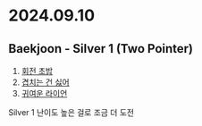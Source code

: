# 2024.09.10

## Baekjoon - Silver 1 (Two Pointer)
1. [회전 초밥](https://www.acmicpc.net/problem/2531)
2. [겹치는 건 싫어](https://www.acmicpc.net/problem/20922)
3. [귀여운 라이언](https://www.acmicpc.net/problem/15565)

Silver 1 난이도 높은 걸로 조금 더 도전